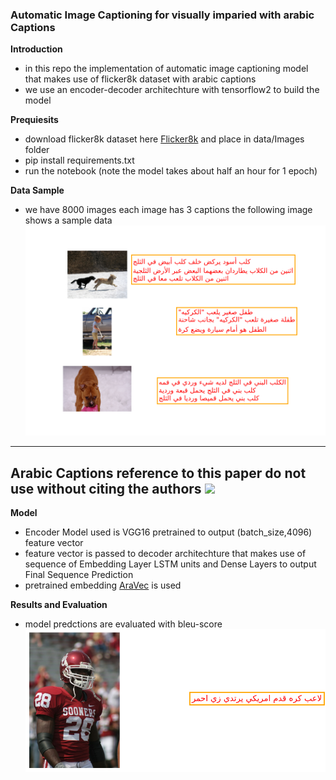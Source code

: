 ### Automatic Image Captioning for visually imparied with arabic Captions

**Introduction**
- in this repo the implementation of automatic image captioning model that makes use of flicker8k dataset with arabic captions 
- we use an encoder-decoder architechture with tensorflow2 to build the model


**Prequiesits**
- download flicker8k dataset here [Flicker8k]() and place in data/Images folder
- pip install requirements.txt
- run the notebook (note the model takes about half an hour for 1 epoch)

**Data Sample**
- we have 8000 images each image has 3 captions the following image shows a sample data
![](images/data.png)

---
**Arabic Captions reference to this paper do not use without citing the authors ![](https://www.researchgate.net/publication/340044948_Resources_and_End-to-End_Neural_Network_Models_for_Arabic_Image_Captioning)**
---

**Model**
- Encoder Model used is VGG16 pretrained to output (batch_size,4096) feature vector 
- feature vector is passed to decoder architechture that makes use of sequence of Embedding Layer LSTM units and Dense Layers to output Final Sequence Prediction
- pretrained embedding [AraVec](https://github.com/bakrianoo/aravec) is used


**Results and Evaluation**
- model predctions are evaluated with bleu-score
![](images/output.png)